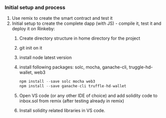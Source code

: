 ### Initial setup and process

1. Use remix to create the smart contract and test it
2. Initial setup to create the complete dapp (with JS) - compile it, test it and deploy it on Rinkeby:
    1. Create directory structure in home directory for the project
    2. git init on it
    3. install node latest version
    4. install following packages: solc, mocha, ganache-cli, truggle-hd-wallet, web3

        ```jsx
        npm install --save solc mocha web3
        npm install --save ganache-cli truffle-hd-wallet
        ```

    5. Open VS code (or any other IDE of choice) and add solidity code to inbox.sol from remix (after testing already in remix)
    6. Install solidity related libraries in VS code.
